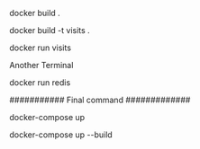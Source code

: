 docker build .

docker build -t visits .

docker run visits

Another Terminal

docker run redis

########### Final command #############

docker-compose up

docker-compose up --build
